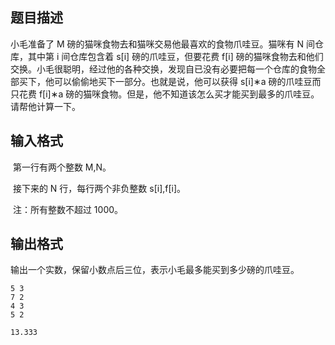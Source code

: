 ## 题目描述

小毛准备了 M 磅的猫咪食物去和猫咪交易他最喜欢的食物爪哇豆。猫咪有 N 间仓库，其中第 i 间仓库包含着 s[i] 磅的爪哇豆，但要花费 f[i] 磅的猫咪食物去和他们交换。小毛很聪明，经过他的各种交换，发现自已没有必要把每一个仓库的食物全部买下，他可以偷偷地买下一部分。也就是说，他可以获得 s[i]∗a 磅的爪哇豆而只花费 f[i]∗a 磅的猫咪食物。但是，他不知道该怎么买才能买到最多的爪哇豆。请帮他计算一下。

## 输入格式

​ 第一行有两个整数 M,N。

​ 接下来的 N 行，每行两个非负整数 s[i],f[i]。

​ 注：所有整数不超过 1000。

## 输出格式

输出一个实数，保留小数点后三位，表示小毛最多能买到多少磅的爪哇豆。

```input1
5 3
7 2
4 3
5 2
```

```output1
13.333
```



